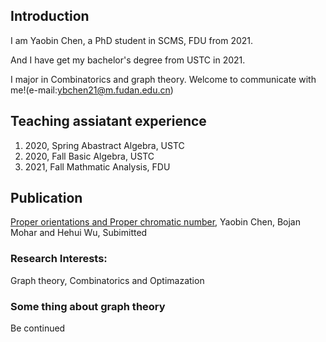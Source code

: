 ## Introduction


I am Yaobin Chen, a PhD student in SCMS, FDU from 2021. 

And I have get my bachelor's degree from USTC in 2021. 

I major in Combinatorics and graph theory. Welcome to communicate with me!(e-mail:ybchen21@m.fudan.edu.cn)

## Teaching assiatant experience 
1. 2020, Spring Abastract Algebra, USTC
2. 2020, Fall Basic Algebra, USTC
3. 2021, Fall Mathmatic Analysis, FDU
## Publication
[Proper orientations and Proper chromatic number](https://arxiv.org/abs/2110.07005), Yaobin Chen, Bojan Mohar and Hehui Wu, Subimitted


### Research Interests: 
Graph theory, Combinatorics and Optimazation 

### Some thing about graph theory
Be continued



